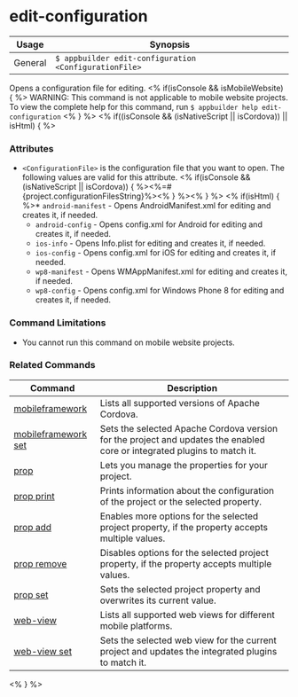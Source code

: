 edit-configuration
==========

Usage | Synopsis
------|-------
General | `$ appbuilder edit-configuration <ConfigurationFile>`

Opens a configuration file for editing.
<% if(isConsole && isMobileWebsite) { %>
WARNING: This command is not applicable to mobile website projects. To view the complete help for this command, run `$ appbuilder help edit-configuration`
<% } %>
<% if((isConsole && (isNativeScript || isCordova)) || isHtml) { %>
### Attributes
* `<ConfigurationFile>` is the configuration file that you want to open. The following values are valid for this attribute.
<% if(isConsole && (isNativeScript || isCordova)) { %><%=#{project.configurationFilesString}%><% } %><% } %>	<% if(isHtml) { %>* `android-manifest` - Opens AndroidManifest.xml for editing and creates it, if needed.
    * `android-config` - Opens config.xml for Android for editing and creates it, if needed.
    * `ios-info` - Opens Info.plist for editing and creates it, if needed.
    * `ios-config` - Opens config.xml for iOS for editing and creates it, if needed.
    * `wp8-manifest` - Opens WMAppManifest.xml for editing and creates it, if needed.
    * `wp8-config` - Opens config.xml for Windows Phone 8 for editing and creates it, if needed.

### Command Limitations

* You cannot run this command on mobile website projects.

### Related Commands

Command | Description
----------|----------
[mobileframework](mobileframework.html) | Lists all supported versions of Apache Cordova.
[mobileframework set](mobileframework-set.html) | Sets the selected Apache Cordova version for the project and updates the enabled core or integrated plugins to match it.
[prop](prop.html) | Lets you manage the properties for your project.
[prop print](prop-print.html) | Prints information about the configuration of the project or the selected property.
[prop add](prop-add.html) | Enables more options for the selected project property, if the property accepts multiple values.
[prop remove](prop-remove.html) | Disables options for the selected project property, if the property accepts multiple values.
[prop set](prop-set.html) | Sets the selected project property and overwrites its current value.
[web-view](web-view.html) | Lists all supported web views for different mobile platforms.
[web-view set](web-view-set.html) | Sets the selected web view for the current project and updates the integrated plugins to match it.
<% } %>